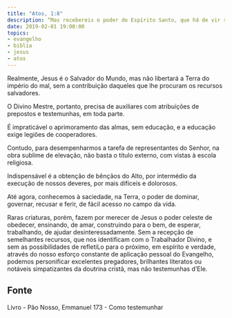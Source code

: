 ```yaml
---
title: "Atos, 1:8"
description: “Mas recebereis o poder do Espírito Santo, que há de vir sobre vós; e ser­me­eis testemunhas, tanto em Jerusalém como em toda a J udéia e Samária, e até aos confins da Terra.”
date: 2019-02-01 19:00:00
topics: 
- evangelho
- biblia
- jesus
- atos
---
```


Realmente, Jesus é o Salvador do Mundo, mas não libertará a Terra do
império do mal, sem a contribuição daqueles que lhe procuram os recursos
salvadores.

O Divino Mestre, portanto, precisa de auxiliares com atribuições de
prepostos e testemunhas, em toda parte.

É impraticável o aprimoramento das almas, sem educação, e a educação
exige legiões de cooperadores.

Contudo, para desempenharmos a tarefa de representantes do Senhor, na
obra sublime de elevação, não basta o título externo, com vistas à escola religiosa.

Indispensável é a obtenção de bênçãos do Alto, por intermédio da execução
de nossos deveres, por mais difíceis e dolorosos.

Até agora, conhecemos à saciedade, na Terra, o poder de dominar,
governar, recusar e ferir, de fácil acesso no campo da vida.

Raras criaturas, porém, fazem por merecer de Jesus o poder celeste de
obedecer, ensinando, de amar, construindo para o bem, de esperar, trabalhando, de
ajudar desinteressadamente. Sem a recepção de semelhantes recursos, que nos
identificam com o Trabalhador Divino, e sem as possibilidades de refleti­Lo para o
próximo, em espírito e verdade, através do nosso esforço constante de aplicação
pessoal do Evangelho, podemos personificar excelentes pregadores, brilhantes
literatos ou notáveis simpatizantes da doutrina cristã, mas não testemunhas d’Ele.



## Fonte
Livro - Pão Nosso, Emmanuel
173 - Como testemunhar
